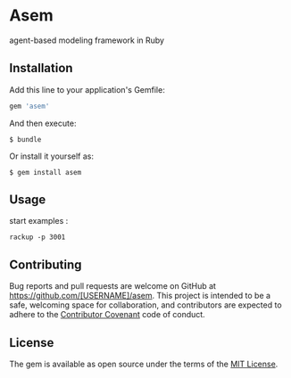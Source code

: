 # Asem

agent-based modeling framework in Ruby

## Installation

Add this line to your application's Gemfile:

```ruby
gem 'asem'
```

And then execute:

    $ bundle

Or install it yourself as:

    $ gem install asem

## Usage

start examples :

```
rackup -p 3001
```

## Contributing

Bug reports and pull requests are welcome on GitHub at https://github.com/[USERNAME]/asem. This project is intended to be a safe, welcoming space for collaboration, and contributors are expected to adhere to the [Contributor Covenant](http://contributor-covenant.org) code of conduct.


## License

The gem is available as open source under the terms of the [MIT License](http://opensource.org/licenses/MIT).

